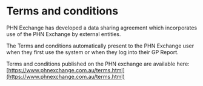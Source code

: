 # Terms and conditions

PHN Exchange has developed a data sharing agreement which incorporates use of the PHN Exchange by external entities. 

The Terms and conditions automatically present to the PHN Exchange user when they first use the system or when they log into their GP Report. 

Terms and conditions published on the PHN exchange are available here:  
[https://www.phnexchange.com.au/terms.html](https://www.phnexchange.com.au/terms.html)
